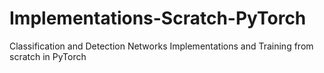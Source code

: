 # Implementations-Scratch-PyTorch
Classification and Detection Networks Implementations and Training from scratch in PyTorch
